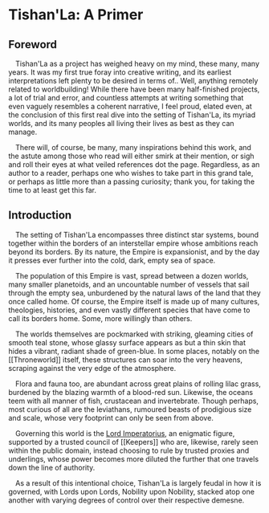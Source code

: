 # Tishan'La: A Primer

## Foreword
&emsp;Tishan'La as a project has weighed heavy on my mind, these many, many years. It was my first true foray into creative writing, and its earliest interpretations left plenty to be desired in terms of.. Well, anything remotely related to worldbuilding! While there have been many half-finished projects, a lot of trial and error, and countless attempts at writing something that even vaguely resembles a coherent narrative, I feel proud, elated even, at the conclusion of this first real dive into the setting of Tishan'La, its myriad worlds, and its many peoples all living their lives as best as they can manage.

&emsp;There will, of course, be many, many inspirations behind this work, and the astute among those who read will either smirk at their mention, or sigh and roll their eyes at what veiled references dot the page. Regardless, as an author to a reader, perhaps one who wishes to take part in this grand tale, or perhaps as little more than a passing curiosity; thank you, for taking the time to at least get this far.

## Introduction
&emsp;The setting of Tishan'La encompasses three distinct star systems, bound together within the borders of an interstellar empire whose ambitions reach beyond its borders. By its nature, the Empire is expansionist, and by the day it presses ever further into the cold, dark, empty sea of space.

&emsp;The population of this Empire is vast, spread between a dozen worlds, many smaller planetoids, and an uncountable number of vessels that sail through the empty sea, unburdened by the natural laws of the land that they once called home. Of course, the Empire itself is made up of many cultures, theologies, histories, and even vastly different species that have come to call its borders home. Some, more willingly than others.

&emsp;The worlds themselves are pockmarked with striking, gleaming cities of smooth teal stone, whose glassy surface appears as but a thin skin that hides a vibrant, radiant shade of green-blue. In some places, notably on the [[Throneworld]] itself, these structures can soar into the very heavens, scraping against the very edge of the atmosphere.

&emsp;Flora and fauna too, are abundant across great plains of rolling lilac grass, burdened by the blazing warmth of a blood-red sun. Likewise, the oceans teem with all manner of fish, crustacean and invertebrate. Though perhaps, most curious of all are the leviathans, rumoured beasts of prodigious size and scale, whose very footprint can only be seen from above.

&emsp;Governing this world is the [Lord Imperatorius](../../Titles%20&%20Ranks/Lord%20Imperatorius.md), an enigmatic figure, supported by a trusted council of [[Keepers]] who are, likewise, rarely seen within the public domain, instead choosing to rule by trusted proxies and underlings, whose power becomes more diluted the further that one travels down the line of authority.

&emsp;As a result of this intentional choice, Tishan'La is largely feudal in how it is governed, with Lords upon Lords, Nobility upon Nobility, stacked atop one another with varying degrees of control over their respective demesne.